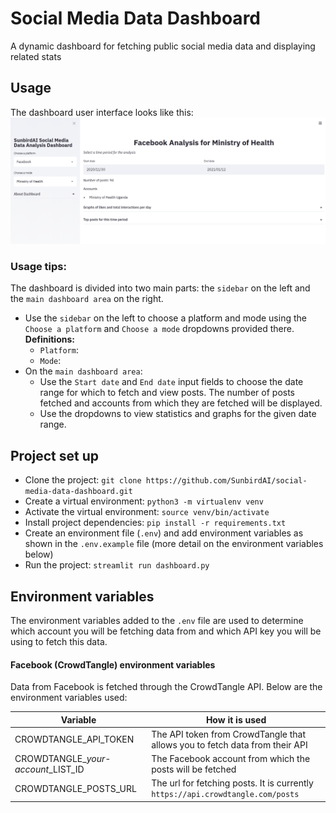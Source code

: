 # Social Media Data Dashboard
A dynamic dashboard for fetching public social media data and displaying related stats

## Usage
The dashboard user interface looks like this:
<img src="images/dashboard.png">

### Usage tips:
The dashboard is divided into two main parts: the `sidebar` on the left and the `main dashboard area` on the right.
* Use the `sidebar` on the left to choose a platform and mode using the `Choose a platform` and `Choose a mode` dropdowns provided there.
<br>**Definitions:**
    * `Platform`: 
    * `Mode`: 
* On the `main dashboard area`:
    * Use the `Start date` and `End date` input fields to choose the date range for which to fetch and view posts. The number of posts fetched and accounts from which they are fetched will be displayed.
    * Use the dropdowns to view statistics and graphs for the given date range.

## Project set up
* Clone the project: `git clone https://github.com/SunbirdAI/social-media-data-dashboard.git`
* Create a virtual environment: `python3 -m virtualenv venv`
* Activate the virtual environment: `source venv/bin/activate`
* Install project dependencies: `pip install -r requirements.txt`
* Create an environment file (`.env`) and add environment variables as shown in the `.env.example` file (more detail on the environment variables below)
* Run the project: `streamlit run dashboard.py`

## Environment variables
The environment variables added to the `.env` file are used to determine which account you will be fetching data from and which API key you will be using to fetch this data.

#### Facebook (CrowdTangle) environment variables
Data from Facebook is fetched through the CrowdTangle API. Below are the environment variables used:

Variable | How it is used
------------ | -------------
CROWDTANGLE_API_TOKEN | The API token from CrowdTangle that allows you to fetch data from their API
CROWDTANGLE_*your-account*_LIST_ID | The Facebook account from which the posts will be fetched
CROWDTANGLE_POSTS_URL | The url for fetching posts. It is currently `https://api.crowdtangle.com/posts`